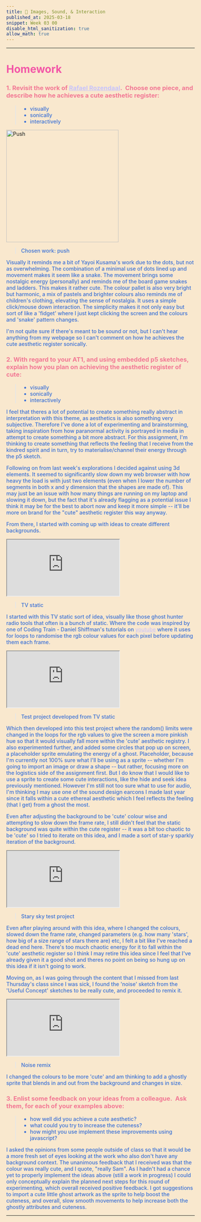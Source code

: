 ```yaml
---
title: 🎀 Images, Sound, & Interaction
published_at: 2025-03-18
snippet: Week 03 00
disable_html_sanitization: true
allow_math: true
---
```


<style>
    .markdown-body {background-color:#F9E8CE;}
  html {background-color:#F9E8CE;}
  h1 {color:#F356A7;}
  h3, h4 {color:#F27794;}
  p, pre, ul {color:#3A6FD7; font-weight:500;}
  a {color:#C7C3FC}
</style>

---

# Homework

### 1. Revisit the work of [Rafael Rozendaal](http://visually%20sonically%20interactively).  Choose one piece, and describe how he achieves a cute aesthetic register:

> - visually
> - sonically
> - interactively

<img src="/W03/00.gif" alt="Push" width="300"/>

> Chosen work: push

Visually it reminds me a bit of Yayoi Kusama's work due to the dots, but not as overwhelming. The combination of a minimal use of dots lined up and movement makes it seem like a snake. The movement brings some nostalgic energy (personally) and reminds me of the board game snakes and ladders. This makes it rather cute. The colour pallet is also very bright but harmonic, a mix of pastels and brighter colours also reminds me of children's clothing, elevating the sense of nostalgia. It uses a simple click/mouse down interaction. The simplicity makes it not only easy but sort of like a 'fidget' where I just kept clicking the screen and the colours and 'snake' pattern changes.

I'm not quite sure if there's meant to be sound or not, but I can't hear anything from my webpage so I can't comment on how he achieves the cute aesthetic register sonically.

### 2. With regard to your AT1, and using embedded p5 sketches, explain how you plan on achieving the aesthetic register of cute:

> - visually
> - sonically
> - interactively

I feel that theres a lot of potential to create something really abstract in interpretation with this theme, as aesthetics is also something very subjective. Therefore I've done a lot of experimenting and brainstorming, taking inspiration from how paranormal activity is portrayed in media in attempt to create something a bit more abstract. For this assignment, I'm thinking to create something that reflects the feeling that I receive from the kindred spirit and in turn, try to materialise/channel their energy through the p5 sketch.

Following on from last week's explorations I decided against using 3d elements. It seemed to significantly slow down my web browser with how heavy the load is with just two elements (even when I lower the number of segments in both x and y dimension that the shapes are made of). This may just be an issue with how many things are running on my laptop and slowing it down, but the fact that it's already flagging as a potential issue I think it may be for the best to abort now and keep it more simple -- it'll be more on brand for the "cute" aesthetic register this way anyway.

From there, I started with coming up with ideas to create different backgrounds.

<iframe id="at1-test" src="https://editor.p5js.org/sams4m/full/vvagHvo2q"></iframe>

> TV static

<script type="module">
const iframe = document.getElementById (`at1-test`)
iframe.width = iframe.parentNode.scrollWidth
iframe.height = iframe.width * 9 / 16 + 42
</script>

I started with this TV static sort of idea, visually like those ghost hunter radio tools that often is a bunch of static. Where the code was inspired by one of Coding Train - Daniel Shiffman's tutorials on [youtube](https://www.youtube.com/watch?v=nMUMZ5YRxHI) where it uses for loops to randomise the rgb colour values for each pixel before updating them each frame.

<iframe id="at1-test1" src="https://editor.p5js.org/sams4m/full/fs7Xs0HV_"></iframe>

> Test project developed from TV static

<script type="module">
const iframe = document.getElementById (`at1-test1`)
iframe.width = iframe.parentNode.scrollWidth
iframe.height = iframe.width * 9 / 16 + 42
</script>

Which then developed into this test project where the random() limits were changed in the loops for the rgb values to give the screen a more pinkish hue so that it would visually fall more within the 'cute' aesthetic registry. I also experimented further, and added some circles that pop up on screen, a placeholder sprite emulating the energy of a ghost. Placeholder, because I'm currently not 100% sure what I'll be using as a sprite -- whether I'm going to import an image or draw a shape -- but rather, focusing more on the logistics side of the assignment first. But I do know that I would like to use a sprite to create some cute interactions, like the hide and seek idea previously mentioned. However I'm still not too sure what to use for audio, I'm thinking I may use one of the sound design earcons I made last year since it falls within a cute ethereal aesthetic which I feel reflects the feeling (that I get) from a ghost the most.

Even after adjusting the background to be 'cute' colour wise and attempting to slow down the frame rate, I still didn't feel that the static background was quite within the cute register -- it was a bit too chaotic to be 'cute' so I tried to iterate on this idea, and I made a sort of star-y sparkly iteration of the background.

<iframe id="at1-test2" src="https://editor.p5js.org/sams4m/full/9OUNN9Zwc"></iframe>

> Stary sky test project

<script type="module">
const iframe = document.getElementById (`at1-test2`)
iframe.width = iframe.parentNode.scrollWidth
iframe.height = iframe.width * 9 / 16 + 42
</script>

Even after playing around with this idea, where I changed the colours, slowed down the frame rate, changed parameters (e.g. how many 'stars', how big of a size range of stars there are) etc, I felt a bit like I've reached a dead end here. There's too much chaotic energy for it to fall within the 'cute' aesthetic register so I think I may retire this idea since I feel that I've already given it a good shot and theres no point on being so hung up on this idea if it isn't going to work.

Moving on, as I was going through the content that I missed from last Thursday's class since I was sick, I found the 'noise' sketch from the 'Useful Concept' sketches to be really cute, and proceeded to remix it.

<iframe id="at1-test3" src="https://editor.p5js.org/sams4m/full/wn4Ua6RcQ"></iframe>

> Noise remix

<script type="module">
const iframe = document.getElementById (`at1-test3`)
iframe.width = iframe.parentNode.scrollWidth
iframe.height = iframe.width * 9 / 16 + 42
</script>

I changed the colours to be more 'cute' and am thinking to add a ghostly sprite that blends in and out from the background and changes in size.

### 3. Enlist some feedback on your ideas from a colleague.  Ask them, for each of your examples above:

> - how well did you achieve a cute aesthetic?
> - what could you try to increase the cuteness?
> - how might you use implement these improvements using javascript?

I asked the opinions from some people outside of class so that it would be a more fresh set of eyes looking at the work who also don't have any background context. The unanimous feedback that I received was that the colour was really cute, and I quote, "really Sam". As I hadn't had a chance yet to properly implement the ideas above (still a work in progress) I could only conceptually explain the planned next steps for this round of experimenting, which overall received positive feedback. I got suggestions to import a cute little ghost artwork as the sprite to help boost the cuteness, and overall, slow smooth movements to help increase both the ghostly attributes and cuteness.

---
